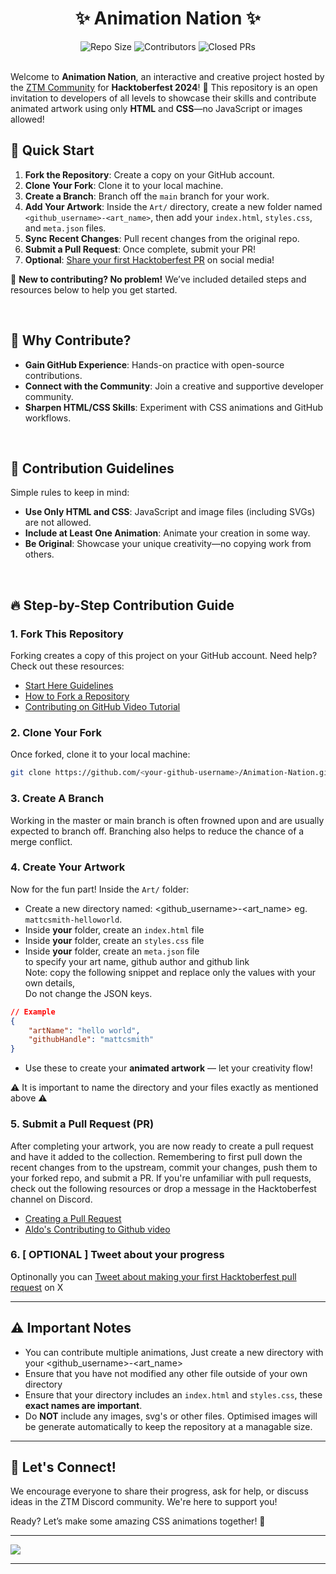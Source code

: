 <div align="center">
    <h1>✨ Animation Nation ✨</h1>
    <img src="https://img.shields.io/github/repo-size/zero-to-mastery/Animation-Nation?style=for-the-badge" alt="Repo Size" />
    <img src="https://img.shields.io/github/contributors/zero-to-mastery/Animation-Nation?style=for-the-badge" alt="Contributors" />
    <img src="https://img.shields.io/github/issues-pr-closed/zero-to-mastery/Animation-Nation?style=for-the-badge" alt="Closed PRs" />
</div>

<br />

Welcome to **Animation Nation**, an interactive and creative project hosted by the [ZTM Community](https://github.com/zero-to-mastery) for **Hacktoberfest 2024**! 🎉 This repository is an open invitation to developers of all levels to showcase their skills and contribute animated artwork using only **HTML** and **CSS**—no JavaScript or images allowed!

## 🚀 Quick Start

1. **Fork the Repository**: Create a copy on your GitHub account.
2. **Clone Your Fork**: Clone it to your local machine.
3. **Create a Branch**: Branch off the `main` branch for your work.
4. **Add Your Artwork**: Inside the `Art/` directory, create a new folder named `<github_username>-<art_name>`, then add your `index.html`, `styles.css`, and `meta.json` files.
5. **Sync Recent Changes**: Pull recent changes from the original repo.
6. **Submit a Pull Request**: Once complete, submit your PR!
7. **Optional**: [Share your first Hacktoberfest PR](https://ctt.ac/36L1C) on social media!

📌 **New to contributing? No problem!** We’ve included detailed steps and resources below to help you get started.

<br />

## 🌟 Why Contribute?

- **Gain GitHub Experience**: Hands-on practice with open-source contributions.
- **Connect with the Community**: Join a creative and supportive developer community.
- **Sharpen HTML/CSS Skills**: Experiment with CSS animations and GitHub workflows.

<br />

## 📝 Contribution Guidelines

Simple rules to keep in mind:

- **Use Only HTML and CSS**: JavaScript and image files (including SVGs) are not allowed.
- **Include at Least One Animation**: Animate your creation in some way.
- **Be Original**: Showcase your unique creativity—no copying work from others.

<br />

## 🔥 Step-by-Step Contribution Guide

### 1. Fork This Repository

Forking creates a copy of this project on your GitHub account. Need help? Check out these resources:

- [Start Here Guidelines](https://github.com/zero-to-mastery/start-here-guidelines)
- [How to Fork a Repository](https://docs.github.com/en/get-started/quickstart/fork-a-repo)
- [Contributing on GitHub Video Tutorial](https://www.youtube.com/watch?v=uQLNFRviB6Q)

### 2. Clone Your Fork

Once forked, clone it to your local machine:

```bash
git clone https://github.com/<your-github-username>/Animation-Nation.git
```
### 3. Create A Branch

Working in the master or main branch is often frowned upon and are usually expected to branch off. Branching also helps to reduce the chance of a merge conflict.

### 4. Create Your Artwork

Now for the fun part! Inside the `Art/` folder:

- Create a new directory named: <github_username>-<art_name> eg. `mattcsmith-helloworld`.
- Inside **your** folder, create an `index.html` file
- Inside **your** folder, create an `styles.css` file
- Inside **your** folder, create an `meta.json` file   
to specify your art name, github author and github link  
Note: copy the following snippet and replace only the values with your own details,  
Do not change the JSON keys.
```json
// Example
{
    "artName": "hello world",
    "githubHandle": "mattcsmith"
}
```
- Use these to create your **animated artwork** — let your creativity flow!

⚠️ It is important to name the directory and your files exactly as mentioned above ⚠️

### 5. Submit a Pull Request (PR)

After completing your artwork, you are now ready to create a pull request and have it added to the collection.
Remembering to first pull down the recent changes from to the upstream, commit your changes, push them to your forked repo, and submit a PR. If you're unfamiliar with pull requests, check out the following resources or drop a message in the Hacktoberfest channel on Discord.

- [Creating a Pull Request](https://docs.github.com/en/github/collaborating-with-issues-and-pull-requests/about-pull-requests)
- [Aldo's Contributing to Github video](https://www.youtube.com/watch?v=uQLNFRviB6Q)

### 6. [ OPTIONAL ] Tweet about your progress
Optinonally you can [Tweet about making your first Hacktoberfest pull request](https://ctt.ac/36L1C) on X

---

## ⚠️ Important Notes

- You can contribute multiple animations, Just create a new directory with your <github_username>-<art_name>
- Ensure that you have not modified any other file outside of your own directory
- Ensure that your directory includes an `index.html` and `styles.css`, these **exact names are important**.
- Do **NOT** include any images, svg's or other files. Optimised images will be generate automatically to keep the repository at a managable size.

---

## 🙌 Let's Connect!

We encourage everyone to share their progress, ask for help, or discuss ideas in the ZTM Discord community. We're here to support you!

Ready? Let’s make some amazing CSS animations together! 🚀

---

<img src="https://images.ctfassets.net/aq13lwl6616q/51gDR7DozuNea9fltdgHIc/0c8577f24eaa1b33c40656a522f2d1db/hacktoberfest_discord_banner.png?h=250" align="center" />

---
